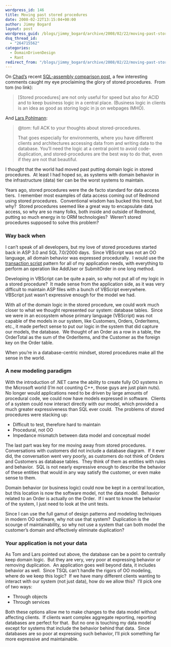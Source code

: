 ```yaml
---
wordpress_id: 146
title: Moving past stored procedures
date: 2008-02-22T13:15:04+00:00
author: Jimmy Bogard
layout: post
wordpress_guid: /blogs/jimmy_bogard/archive/2008/02/22/moving-past-stored-procedures.aspx
dsq_thread_id:
  - "264715562"
categories:
  - DomainDrivenDesign
  - Rant
redirect_from: "/blogs/jimmy_bogard/archive/2008/02/22/moving-past-stored-procedures.aspx/"
---
```

On [Chad&#8217;s](https://lostechies.com/blogs/chad%5Fmyers/) recent [SQL-assembly comparison post](https://lostechies.com/blogs/chad_myers/archive/2008/02/21/sql-is-the-assembly-language-of-the-modern-world.aspx), a few interesting comments caught my eye proclaiming the glory of stored procedures.&nbsp; From tom (no link):

> [Stored procedures] are not only useful for speed but also for ACID and to keep business logic in a central place. (Business logic in clients is an idea as good as storing logic in js on webpages IMHO).

And [Lars Pohlmann](http://www.raum-fuer-notizen.de/):

> @tom: full ACK to your thoughts about stored-procedures. 
> 
> That goes especially for environments, where you have different clients and architectures accessing data from and writing data to the database. You&#8217;ll need the logic at a central point to avoid code-duplication, and stored-procedures are the best way to do that, even if they are not that beautiful.

I thought that the world had moved past putting domain logic in stored procedures.&nbsp; At least I had hoped so, as systems with domain behavior in the infrastructure (data) tier can be the worst systems to maintain. 

Years ago, stored procedures were the de facto standard for data access tiers.&nbsp; I remember most examples of data access coming out of Redmond using stored procedures.&nbsp; Conventional wisdom has bucked this trend, but why?&nbsp; Stored procedures seemed like a great way to encapsulate data access, so why are so many folks, both inside and outside of Redmond, putting so much energy in to ORM technologies?&nbsp; Weren&#8217;t stored procedures supposed to solve this problem? 

### Way back when

I can&#8217;t speak of all developers, but my love of stored procedures started back in ASP 3.0 and SQL 7.0/2000 days.&nbsp; Since VBScript was not an OO language, all domain behavior was expressed procedurally.&nbsp; I would use the [transaction script](http://www.martinfowler.com/eaaCatalog/transactionScript.html) pattern for all of my application needs, with everything to perform an operation like AddUser or SubmitOrder in one long method.

Developing in VBScript can be quite a pain, so why not put all of my logic in a stored procedure?&nbsp; It made sense from the application side, as it was very difficult to maintain ASP files with a bunch of VBScript everywhere.&nbsp; VBScript just wasn&#8217;t expressive enough for the model we had.

With all of the domain logic in the stored procedure, we could work much closer to what we thought represented our system: database tables.&nbsp; Since we were in an ecosystem whose primary language (VBScript) was not capable of the models in our system, like Customers, Orders, OrderItems, etc., it made perfect sense to put our logic in the system that did capture our models, the database.&nbsp; We thought of an Order as a row in a table, the OrderTotal as the sum of the OrderItems, and the Customer as the foreign key on the Order table.

When you&#8217;re in a database-centric mindset, stored procedures make all the sense in the world.

### A new modeling paradigm

With the introduction of .NET came the ability to create fully OO systems in the Microsoft world (I&#8217;m not counting C++, those guys are just plain nuts).&nbsp; No longer would applications need to be driven by large amounts of procedural code, we could now have models expressed in software.&nbsp; Clients of a system could now interact directly with our model, which provided a much greater expressiveness than SQL ever could.&nbsp; The problems of stored procedures were stacking up:

  * Difficult to test, therefore hard to maintain
  * Procedural, not OO
  * Impedance mismatch between data model and conceptual model

The last part was key for me moving away from stored procedures.&nbsp; Conversations with customers did not include a database diagram.&nbsp; If it ever did, the conversation went very poorly, as customers do not think of Orders and Customers as database tables.&nbsp; They think of them as entities with rules and behavior.&nbsp; SQL is not nearly expressive enough to describe the behavior of these entities that would in any way satisfy the customer, or even make sense to them.

Domain behavior (or business logic) could now be kept in a central location, but this location is now the software model, not the data model.&nbsp; Behavior related to an Order is actually on the Order.&nbsp; If I want to know the behavior of the system, I just need to look at the unit tests.

Since I can use the full gamut of design patterns and modeling techniques in modern OO software, why not use that system?&nbsp; Duplication is the scourge of maintainability, so why not use a system that can both model the customer&#8217;s domain and effectively eliminate duplication?

### Your application is not your data

As Tom and Lars pointed out above, the database can be a point to centrally keep domain logic.&nbsp; But they are very, very poor at expressing behavior or removing duplication.&nbsp; An application goes well beyond data, it includes behavior as well.&nbsp; Since TSQL can&#8217;t handle the rigors of OO modeling, where do we keep this logic?&nbsp; If we have many different clients wanting to interact with our system (not just data), how do we allow this?&nbsp; I&#8217;ll pick one of two ways:

  * Through objects
  * Through services

Both these options allow me to make changes to the data model without affecting clients.&nbsp; If clients want complex aggregate reporting, reporting databases are perfect for that.&nbsp; But no one is touching my data model except for systems that include the behavior behind that data.&nbsp; Since databases are so poor at expressing such behavior, I&#8217;ll pick something far more expressive and maintainable.